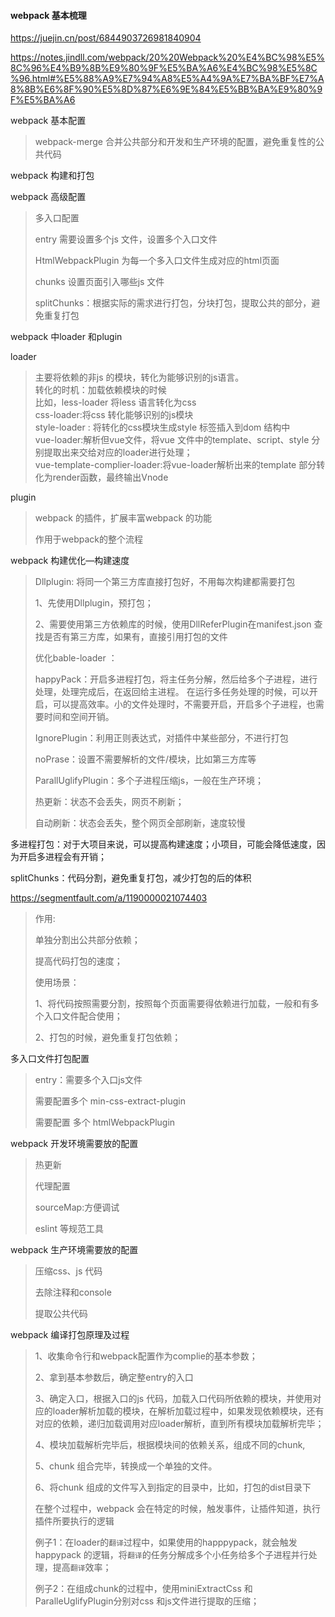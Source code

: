 #### webpack 基本梳理

https://juejin.cn/post/6844903726981840904

https://notes.jindll.com/webpack/20%20Webpack%20%E4%BC%98%E5%8C%96%E4%B9%8B%E9%80%9F%E5%BA%A6%E4%BC%98%E5%8C%96.html#%E5%88%A9%E7%94%A8%E5%A4%9A%E7%BA%BF%E7%A8%8B%E6%8F%90%E5%8D%87%E6%9E%84%E5%BB%BA%E9%80%9F%E5%BA%A6

webpack 基本配置

> webpack-merge 合并公共部分和开发和生产环境的配置，避免重复性的公共代码

webpack 构建和打包

webpack 高级配置

> 多入口配置
>
> entry 需要设置多个js 文件，设置多个入口文件
>
> HtmlWebpackPlugin 为每一个多入口文件生成对应的html页面
>
> chunks 设置页面引入哪些js 文件
>
> splitChunks：根据实际的需求进行打包，分块打包，提取公共的部分，避免重复打包



webpack 中loader 和plugin

loader

> 主要将依赖的非js 的模块，转化为能够识别的js语言。  
> 转化的时机：加载依赖模块的时候  
> 比如，less-loader 将less 语言转化为css  
> css-loader:将css 转化能够识别的js模块  
> style-loader : 将转化的css模块生成style 标签插入到dom 结构中  
> vue-loader:解析但vue文件，将vue 文件中的template、script、style 分别提取出来交给对应的loader进行处理；  
> vue-template-complier-loader:将vue-loader解析出来的template 部分转化为render函数，最终输出Vnode  


plugin

> webpack 的插件，扩展丰富webpack 的功能
>
> 作用于webpack的整个流程

webpack 构建优化—构建速度

> Dllplugin: 将同一个第三方库直接打包好，不用每次构建都需要打包
>
> 1、先使用Dllplugin，预打包；
>
> 2、需要使用第三方依赖库的时候，使用DllReferPlugin在manifest.json 查找是否有第三方库，如果有，直接引用打包的文件
>
> 优化bable-loader ：
>
> happyPack：开启多进程打包，将主任务分解，然后给多个子进程，进行处理，处理完成后，在返回给主进程。
在运行多任务处理的时候，可以开启，可以提高效率。小的文件处理时，不需要开启，开启多个子进程，也需要时间和空间开销。
>
> IgnorePlugin：利用正则表达式，对插件中某些部分，不进行打包
>
> noPrase：设置不需要解析的文件/模块，比如第三方库等
>
> ParallUglifyPlugin：多个子进程压缩js，一般在生产环境；
>
> 热更新：状态不会丢失，网页不刷新；
>
> 自动刷新：状态会丢失，整个网页全部刷新，速度较慢

多进程打包：对于大项目来说，可以提高构建速度；小项目，可能会降低速度，因为开启多进程会有开销；

splitChunks：代码分割，避免重复打包，减少打包的后的体积

https://segmentfault.com/a/1190000021074403

> 作用:
>
> 单独分割出公共部分依赖；
>
> 提高代码打包的速度；
>
> 使用场景：
>
> 1、将代码按照需要分割，按照每个页面需要得依赖进行加载，一般和有多个入口文件配合使用；
>
> 2、打包的时候，避免重复打包依赖；

多入口文件打包配置

> entry：需要多个入口js文件
>
> 需要配置多个 min-css-extract-plugin 
>
> 需要配置 多个 htmlWebpackPlugin 

webpack 开发环境需要放的配置

> 热更新
>
> 代理配置
>
> sourceMap:方便调试
>
> eslint 等规范工具

webpack  生产环境需要放的配置

> 压缩css、js 代码
>
> 去除注释和console
>
> 提取公共代码

webpack 编译打包原理及过程

> 1、收集命令行和webpack配置作为complie的基本参数；
>
> 2、拿到基本参数后，确定整entry的入口
>
> 3、确定入口，根据入口的js 代码，加载入口代码所依赖的模块，并使用对应的loader解析加载的模块，在解析加载过程中，如果发现依赖模块，还有对应的依赖，递归加载调用对应loader解析，直到所有模块加载解析完毕；
>
> 4、模块加载解析完毕后，根据模块间的依赖关系，组成不同的chunk,
>
> 5、chunk 组合完毕，转换成一个单独的文件。
>
> 6、将chunk 组成的文件写入到指定的目录中，比如，打包的dist目录下
>
> 在整个过程中，webpack 会在特定的时候，触发事件，让插件知道，执行插件所要执行的逻辑
>
> 例子1：在loader的`翻译`过程中，如果使用的happpypack，就会触发happypack 的逻辑，将`翻译`的任务分解成多个小任务给多个子进程并行处理，提高`翻译`效率；
>
> 例子2：在组成chunk的过程中，使用miniExtractCss 和 ParalleUglifyPlugin分别对css 和js文件进行提取的压缩；

